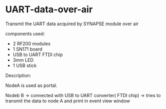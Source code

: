 # UART-data-over-air
Transmit the UART data acquired by SYNAPSE module over air

components used:
  - 2 RF200 modules
  - 1 SN171 board
  - USB to UART FTDI chip 
  - 3mm LED
  - 1 USB stick
  
Description:

NodeA is used as portal.

Nodeb B -> connected with USB to UART converter( FTDI chip) -> tries to transmit the data to node A and print in event view window
